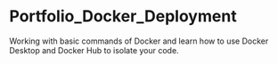 # Portfolio_Docker_Deployment
Working with basic commands of Docker and learn how to use Docker Desktop and Docker Hub to isolate your code.
